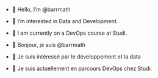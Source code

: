 - 👋 Hello, I’m @barrmath
- 👀 I’m interested in Data and Development.
- 🌱 I am currently on a DevOps course at Studi.

- 👋 Bonjour, je suis @barrmath
- 👀 Je suis intéressé par le développement et la data
- 🌱 Je suis actuellement en parcours DevOps chez Studi.
<!---
barrmath/barrmath is a ✨ special ✨ repository because its `README.md` (this file) appears on your GitHub profile.
You can click the Preview link to take a look at your changes.
--->
